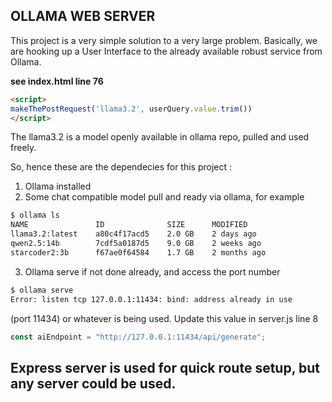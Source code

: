 ## OLLAMA WEB SERVER ## 

This project is a very simple solution to a very large problem. Basically, we are hooking up a User Interface to the already available robust service from Ollama. 

**see index.html line 76**
```html
<script>
makeThePostRequest('llama3.2', userQuery.value.trim())
</script>
```
The llama3.2 is a model openly available in ollama repo, pulled and used freely. 


So, hence these are the dependecies for this project : 
1. Ollama installed
2. Some chat compatible model pull and ready via ollama, for example
```bash
$ ollama ls
NAME               ID              SIZE      MODIFIED     
llama3.2:latest    a80c4f17acd5    2.0 GB    2 days ago      
qwen2.5:14b        7cdf5a0187d5    9.0 GB    2 weeks ago     
starcoder2:3b      f67ae0f64584    1.7 GB    2 months ago   
```

3. Ollama serve if not done already, and access the port number
```bash
$ ollama serve
Error: listen tcp 127.0.0.1:11434: bind: address already in use
```
(port 11434) or whatever is being used.
Update this value in server.js line 8
```js
const aiEndpoint = "http://127.0.0.1:11434/api/generate";
```

## Express server is used for quick route setup, but any server could be used. ##



